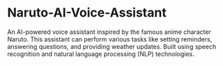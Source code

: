 # Naruto-AI-Voice-Assistant
An AI-powered voice assistant inspired by the famous anime character Naruto. This assistant can perform various tasks like setting reminders, answering questions, and providing weather updates. Built using speech recognition and natural language processing (NLP) technologies.
